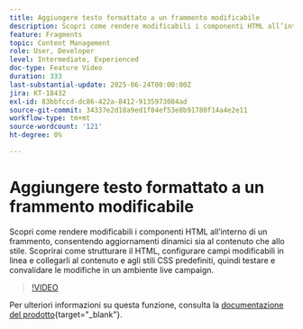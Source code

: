 ```yaml
---
title: Aggiungere testo formattato a un frammento modificabile
description: Scopri come rendere modificabili i componenti HTML all’interno di un frammento, consentendo aggiornamenti dinamici sia al contenuto che allo stile. Scoprirai come strutturare il HTML, configurare campi modificabili in linea e collegarli al contenuto e agli stili CSS predefiniti, quindi testare e convalidare le modifiche in un ambiente live campaign.
feature: Fragments
topic: Content Management
role: User, Developer
level: Intermediate, Experienced
doc-type: Feature Video
duration: 333
last-substantial-update: 2025-06-24T00:00:00Z
jira: KT-18432
exl-id: 83bbfccd-dc86-422a-8412-9135973084ad
source-git-commit: 34337e2d18a9ed1f84ef53e8b91780f14a4e2e11
workflow-type: tm+mt
source-wordcount: '121'
ht-degree: 0%

---
```



# Aggiungere testo formattato a un frammento modificabile

Scopri come rendere modificabili i componenti HTML all’interno di un frammento, consentendo aggiornamenti dinamici sia al contenuto che allo stile. Scoprirai come strutturare il HTML, configurare campi modificabili in linea e collegarli al contenuto e agli stili CSS predefiniti, quindi testare e convalidare le modifiche in un ambiente live campaign.

>[!VIDEO](https://video.tv.adobe.com/v/3464376/?learn=on&enablevpops&captions=ita)

Per ulteriori informazioni su questa funzione, consulta la [documentazione del prodotto](https://experienceleague.adobe.com/it/docs/journey-optimizer/using/content-management/fragments/customizable-fragments){target="_blank"}.
